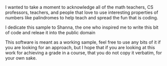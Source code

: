 I wanted to take a moment to acknowledge all of the math teachers, CS professors, teachers, and people that love to use 
interesting properties of numbers like palindromes to help teach and spread the fun that is coding.

I dedicate this sample to Shanna, the one who inspired me to write this bit of code and releae it into the public domain

This software is meant as a working sample, feel free to use any bits of it if you are looking for an approach, but
I hope that if you are looking at this work for achieving a grade in a course, that you do not copy it verbatim, for your 
own sake.
